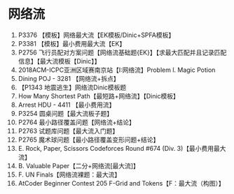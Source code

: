 # 网络流

1. P3376 【模板】网络最大流【EK模板/Dinic+SPFA模板】
2. P3381 【模板】最小费用最大流【EK】
3. P2756 飞行员配对方案问题【网络流基础题{EK}】【求最大匹配并且记录匹配信息】【最大流模板【Dinic】】
4. 2018ACM-ICPC亚洲区域赛南京站【I:网络流】Problem l. Magic Potion
5. Dining POJ - 3281 【网络流+拆点】
6. 【P1343 地震逃生】网络流Dinic模板题
7. How Many Shortest Path【最短路+网络流】【Dinic模板】
8. Arrest HDU - 4411 【最小费用流】
9. P3254 圆桌问题【最大流板子题】
10. P2764 最小路径覆盖问题【网络流+结论】
11. P2763 试题库问题【最大流入门题】
12. P2765 魔术球问题【最小路径覆盖变形问题+结论】 
13. E. Rock, Paper, Scissors Codeforces Round #674 (Div. 3)【最小费用最大流】 
14. B. Valuable Paper【二分+网络流[最大流]】
15. F. UN Finals【网络流裸题：最大流】
16.  AtCoder Beginner Contest 205 F-Grid and Tokens【F：最大流（构图）】

